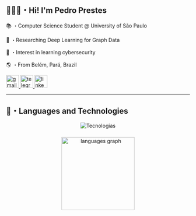 <h2 align="left">👨🏻‍💻・Hi! I'm Pedro Prestes</h2>

<p> 📚 ・Computer Science Student @ University of São Paulo </p>
<p> 🔬 ・Researching Deep Learning for Graph Data </p>
<p> 🔐 ・Interest in learning cybersecurity </p>
<p> 🌎 ・From Belém, Pará, Brazil </p>

<div align="left">
  <a href="mailto:pedrohsprestes@gmail.com" target="_blank">
    <img src="https://img.shields.io/static/v1?message=Gmail&logo=gmail&label=&color=D14836&logoColor=white&labelColor=&style=for-the-badge" height="35" alt="gmail logo"  />
  </a>
  <a href="https://www.t.me/pedroprestes" target="_blank">
    <img src="https://img.shields.io/static/v1?message=Telegram&logo=telegram&label=&color=2CA5E0&logoColor=white&labelColor=&style=for-the-badge" height="35" alt="telegram logo"  />
  </a>
  <a href="https://www.linkedin.com/in/pedro-henrique-de-sousa-prestes-67ab64302/" target="_blank">
    <img src="https://img.shields.io/static/v1?message=LinkedIn&logo=linkedin&label=&color=0077B5&logoColor=white&labelColor=&style=for-the-badge" height="35" alt="linkedin logo"  />
  </a>
</div>

---

###

<h2 align="left">🤖・Languages ​​and Technologies</h2>
<div align="center">
  <img src="https://skillicons.dev/icons?i=python,c,linux,bash,latex,fortran,haskell,sklearn,pytorch,html,css,js,java,ruby,npm,react,nodejs,tailwind" alt="Tecnologias" />
</div>

###

<div align="center">
  <img src="https://github-readme-stats.vercel.app/api/top-langs?username=phprestes&locale=en&hide_title=false&layout=compact&card_width=320&langs_count=5&theme=dracula&hide_border=false" height="200" alt="languages graph"  />
</div>

###
